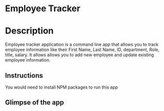 # Employee Tracker

# Description

Employee tracker application is a command line app that allows you to track employee information like their First Name, Last Name, ID, department, Role, title, salary. It allows allows you to add new employee and update existing employee information.


## Instructions

You would need to install NPM packages to run this app

## Glimpse of the app
